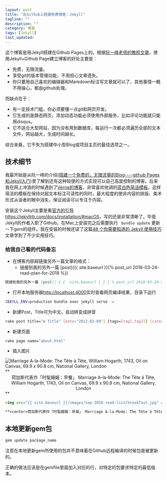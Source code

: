 ```yaml
---
layout: post
title: "在Github上搭建免费博客：Jekyll"
tagline: ""
description: ""
category: 博客
tags: [Jekyll]
last_updated:
---
```



这个博客是用Jekyll搭建在Github Pages上的。根据[阮一峰老师的教程文章](http://www.ruanyifeng.com/blog/2012/08/blogging_with_jekyll.html)，使用Jekyll+Github Page建立博客的好处主要是：

* 免费，无限流量。
* 享受git的版本管理功能，不用担心文章遗失。
* 你只要用自己喜欢的编辑器和Markdown标注写文章就可以了，其他事情一概不用操心，都由github处理。

而缺点在于：
* 有一定技术门槛，你必须要懂一点git和网页开发。
* 它生成的是静态网页，添加动态功能必须使用外部服务，比如评论功能就只能用disqus。
* 它不适合大型网站，因为没有用到数据库，每运行一次都必须遍历全部的文本文件，网站越大，生成时间越长。

 综合来看，它不失为搭建中小型Blog或项目主页的最佳选项之一。

## 技术细节

我最开始是从阮一峰的介绍([搭建一个免费的，无限流量的Blog----github Pages和Jekyll入门](http://www.ruanyifeng.com/blog/2012/08/blogging_with_jekyll.html))里了解到还有这种轻便的方式实现可以自己高度控制的博客。后来我在网上冲浪的时候遇到了[Verne的博客](http://einverne.github.io/)，非常喜欢他调的[蓝白色简洁模板](einverne.github.io/post/2011/12/jekyll-introduction.html)。这样简洁的模板在保持对超文本标注可读性的同时，最大程度的使非内容的排版、美术形式从读者的眼中消失，保证阅读可以专注于内容。

安装这个Jekyll主要是看[官方的引导](https://jekyllrb.com/docs/installation/#macOS)<https://jekyllrb.com/docs/installation/#macOS>，写的还是非常清晰了。毕竟Jekyll的作者入职了Github。在Mac上安装完之后需要执行 ``` bundle update``` 更新一下gem的组件。我在安装的时候还读了这篇[48 个你需要知道的 Jekyll 使用技巧](https://crispgm.com/page/48-tips-for-jekyll-you-should-know.html)文章学到了不少实用技巧。

### 给我自己看的代码备忘

- 在博客内部超链接另外一篇文章的格式：
  - 链接到我的另外一篇 [post]({{ site.baseurl }}{% post_url 2018-03-24-read-plan-for-2018 %})

``` md
链接到我的另外一篇 [post]( { {  site.baseurl } } { % post_url 2018-03-24-read-plan-for-2018  % } )
```

- 打开本地服务器<http://localhost:4000>实时查看网页编译结果，目录下运行

``` bash
JEKYLL_ENV=production bundle exec jekyll serve -w
```

- 新建Post，Title可为中文，自动转变成拼音

``` bash
rake post title="A Title" [date="2012-02-09"] [tags=[tag1,tag2]] [category="category"]
```

- 新建页面

``` bash
rake page name="about.html"
```

- 插入图片

<img src="{{ site.baseurl }}/images/sep-2018-read-list/breakfast.jpg" alt="Marriage A-la-Mode: The Tête à Tête, William Hogarth, 1743, Oil on Canvas, 69.9 x 90.8 cm, National Gallery, London">
**<center>荷加斯代表作「时髦婚姻：早餐」 Marriage A-la-Mode: The Tête à Tête, William Hogarth, 1743, Oil on Canvas, 69.9 x 90.8 cm, National Gallery, London</center>**

```html
<img src="{{ site.baseurl }}/images/sep-2018-read-list/breakfast.jpg" alt="Marriage A-la-Mode: The Tête à Tête, William Hogarth, 1743, Oil on Canvas, 69.9 x 90.8 cm, National Gallery, London">
```

```markdown
**<center>荷加斯代表作「时髦婚姻：早餐」 Marriage A-la-Mode: The Tête à Tête, William Hogarth, 1743, Oil on Canvas, 69.9 x 90.8 cm, National Gallery, London</center>**
```

## 本地更新gem包

```bash
gem update package_name
```
注意在本地更新gem所使用的包并不意味着在Github远程编译的时候包是被更新的。

正确的做法应该是在gemfile里面加入对应的行，对特定的包要求特定的最低版本。
